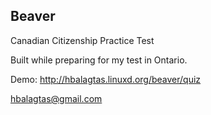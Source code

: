 ## Beaver

Canadian Citizenship Practice Test

Built while preparing for my test in Ontario.


Demo: http://hbalagtas.linuxd.org/beaver/quiz

hbalagtas@gmail.com
